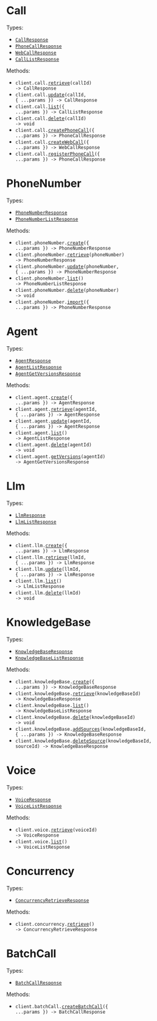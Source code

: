 # Call

Types:

- <code><a href="./src/resources/call.ts">CallResponse</a></code>
- <code><a href="./src/resources/call.ts">PhoneCallResponse</a></code>
- <code><a href="./src/resources/call.ts">WebCallResponse</a></code>
- <code><a href="./src/resources/call.ts">CallListResponse</a></code>

Methods:

- <code title="get /v2/get-call/{call_id}">client.call.<a href="./src/resources/call.ts">retrieve</a>(callId) -> CallResponse</code>
- <code title="patch /v2/update-call/{call_id}">client.call.<a href="./src/resources/call.ts">update</a>(callId, { ...params }) -> CallResponse</code>
- <code title="post /v2/list-calls">client.call.<a href="./src/resources/call.ts">list</a>({ ...params }) -> CallListResponse</code>
- <code title="delete /v2/delete-call/{call_id}">client.call.<a href="./src/resources/call.ts">delete</a>(callId) -> void</code>
- <code title="post /v2/create-phone-call">client.call.<a href="./src/resources/call.ts">createPhoneCall</a>({ ...params }) -> PhoneCallResponse</code>
- <code title="post /v2/create-web-call">client.call.<a href="./src/resources/call.ts">createWebCall</a>({ ...params }) -> WebCallResponse</code>
- <code title="post /v2/register-phone-call">client.call.<a href="./src/resources/call.ts">registerPhoneCall</a>({ ...params }) -> PhoneCallResponse</code>

# PhoneNumber

Types:

- <code><a href="./src/resources/phone-number.ts">PhoneNumberResponse</a></code>
- <code><a href="./src/resources/phone-number.ts">PhoneNumberListResponse</a></code>

Methods:

- <code title="post /create-phone-number">client.phoneNumber.<a href="./src/resources/phone-number.ts">create</a>({ ...params }) -> PhoneNumberResponse</code>
- <code title="get /get-phone-number/{phone_number}">client.phoneNumber.<a href="./src/resources/phone-number.ts">retrieve</a>(phoneNumber) -> PhoneNumberResponse</code>
- <code title="patch /update-phone-number/{phone_number}">client.phoneNumber.<a href="./src/resources/phone-number.ts">update</a>(phoneNumber, { ...params }) -> PhoneNumberResponse</code>
- <code title="get /list-phone-numbers">client.phoneNumber.<a href="./src/resources/phone-number.ts">list</a>() -> PhoneNumberListResponse</code>
- <code title="delete /delete-phone-number/{phone_number}">client.phoneNumber.<a href="./src/resources/phone-number.ts">delete</a>(phoneNumber) -> void</code>
- <code title="post /import-phone-number">client.phoneNumber.<a href="./src/resources/phone-number.ts">import</a>({ ...params }) -> PhoneNumberResponse</code>

# Agent

Types:

- <code><a href="./src/resources/agent.ts">AgentResponse</a></code>
- <code><a href="./src/resources/agent.ts">AgentListResponse</a></code>
- <code><a href="./src/resources/agent.ts">AgentGetVersionsResponse</a></code>

Methods:

- <code title="post /create-agent">client.agent.<a href="./src/resources/agent.ts">create</a>({ ...params }) -> AgentResponse</code>
- <code title="get /get-agent/{agent_id}">client.agent.<a href="./src/resources/agent.ts">retrieve</a>(agentId, { ...params }) -> AgentResponse</code>
- <code title="patch /update-agent/{agent_id}">client.agent.<a href="./src/resources/agent.ts">update</a>(agentId, { ...params }) -> AgentResponse</code>
- <code title="get /list-agents">client.agent.<a href="./src/resources/agent.ts">list</a>() -> AgentListResponse</code>
- <code title="delete /delete-agent/{agent_id}">client.agent.<a href="./src/resources/agent.ts">delete</a>(agentId) -> void</code>
- <code title="get /get-agent-versions/{agent_id}">client.agent.<a href="./src/resources/agent.ts">getVersions</a>(agentId) -> AgentGetVersionsResponse</code>

# Llm

Types:

- <code><a href="./src/resources/llm.ts">LlmResponse</a></code>
- <code><a href="./src/resources/llm.ts">LlmListResponse</a></code>

Methods:

- <code title="post /create-retell-llm">client.llm.<a href="./src/resources/llm.ts">create</a>({ ...params }) -> LlmResponse</code>
- <code title="get /get-retell-llm/{llm_id}">client.llm.<a href="./src/resources/llm.ts">retrieve</a>(llmId, { ...params }) -> LlmResponse</code>
- <code title="patch /update-retell-llm/{llm_id}">client.llm.<a href="./src/resources/llm.ts">update</a>(llmId, { ...params }) -> LlmResponse</code>
- <code title="get /list-retell-llms">client.llm.<a href="./src/resources/llm.ts">list</a>() -> LlmListResponse</code>
- <code title="delete /delete-retell-llm/{llm_id}">client.llm.<a href="./src/resources/llm.ts">delete</a>(llmId) -> void</code>

# KnowledgeBase

Types:

- <code><a href="./src/resources/knowledge-base.ts">KnowledgeBaseResponse</a></code>
- <code><a href="./src/resources/knowledge-base.ts">KnowledgeBaseListResponse</a></code>

Methods:

- <code title="post /create-knowledge-base">client.knowledgeBase.<a href="./src/resources/knowledge-base.ts">create</a>({ ...params }) -> KnowledgeBaseResponse</code>
- <code title="get /get-knowledge-base/{knowledge_base_id}">client.knowledgeBase.<a href="./src/resources/knowledge-base.ts">retrieve</a>(knowledgeBaseId) -> KnowledgeBaseResponse</code>
- <code title="get /list-knowledge-bases">client.knowledgeBase.<a href="./src/resources/knowledge-base.ts">list</a>() -> KnowledgeBaseListResponse</code>
- <code title="delete /delete-knowledge-base/{knowledge_base_id}">client.knowledgeBase.<a href="./src/resources/knowledge-base.ts">delete</a>(knowledgeBaseId) -> void</code>
- <code title="post /add-knowledge-base-sources/{knowledge_base_id}">client.knowledgeBase.<a href="./src/resources/knowledge-base.ts">addSources</a>(knowledgeBaseId, { ...params }) -> KnowledgeBaseResponse</code>
- <code title="delete /delete-knowledge-base-source/{knowledge_base_id}/source/{source_id}">client.knowledgeBase.<a href="./src/resources/knowledge-base.ts">deleteSource</a>(knowledgeBaseId, sourceId) -> KnowledgeBaseResponse</code>

# Voice

Types:

- <code><a href="./src/resources/voice.ts">VoiceResponse</a></code>
- <code><a href="./src/resources/voice.ts">VoiceListResponse</a></code>

Methods:

- <code title="get /get-voice/{voice_id}">client.voice.<a href="./src/resources/voice.ts">retrieve</a>(voiceId) -> VoiceResponse</code>
- <code title="get /list-voices">client.voice.<a href="./src/resources/voice.ts">list</a>() -> VoiceListResponse</code>

# Concurrency

Types:

- <code><a href="./src/resources/concurrency.ts">ConcurrencyRetrieveResponse</a></code>

Methods:

- <code title="get /get-concurrency">client.concurrency.<a href="./src/resources/concurrency.ts">retrieve</a>() -> ConcurrencyRetrieveResponse</code>

# BatchCall

Types:

- <code><a href="./src/resources/batch-call.ts">BatchCallResponse</a></code>

Methods:

- <code title="post /create-batch-call">client.batchCall.<a href="./src/resources/batch-call.ts">createBatchCall</a>({ ...params }) -> BatchCallResponse</code>
